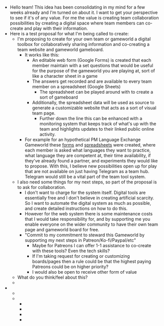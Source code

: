 - Hello team! This idea has been consolidating in my mind for a few weeks already and I'm turned on about it. I want to get your perspective to see if it's of any value. For me the value is creating team collaboration possibilities by creating a digital space where team members can co-create and play with their information.
- Here is a test proposal for what I'm being called to create:
	- I'm proposing to create for your own team or gameworld a digital toolbox for collaboratively sharing information and co-creating a team website and gameworld gameboard.
		- It works like this:
			- An editable web form (Google Forms) is created that each member maintain with a set questions that would be useful for the purpose of the gameworld you are playing at, sort of like a character sheet in a game
			- The answers get recorded and are available to every team member on a spreadsheet (Google Sheets)
				- The spreadsheet can be played around with to create a sort of gameboard
			- Additionally, the spreadsheet data will be used as source to generate a customizable website that acts as a sort of visual team page.
				- Further down the line this can be enhanced with a monitoring system that keeps track of what's up with the team and highlights updates to their linked public online activity.
		- For example for an hypothetical PM Language Exchange Gameworld these [forms](https://docs.google.com/forms/d/e/1FAIpQLSc81lzTXTC5GSE9IIItYRR97TEg0PyI0slpgIiSKsKdSiSCwg/viewform) and [spreadsheets](https://docs.google.com/spreadsheets/d/1vvb_znZfMiKrn9P5XimRUdE8yifTuunzjTGKFkFpjB8/edit#gid=1262274810) were created, where each member is asked what languages they want to practice, what language they are competent at, their time availability, if they've already found a partner, and experiments they would like to propose. With this, I believe new possibilities open up for play that are not available on just having Telegram as a team hub. Telegram would still be a vital part of the team tool system.
	- I also need some things for my next steps, so part of the proposal is to ask for collaboration.
		- I don't want to charge for the system itself. Digital tools are essentially free and I don't believe in creating artificial scarcity. So I want to automate the digital system as much as possible, and create detailed instructions on how to do this.
		- However for the web system there is some maintenance costs that I would take responsibility for, and by supporting me you enable everyone on the wider community to have their own team page and gameworld board for free.
		- "Commit to my commitment to steward this Gameworld by supporting my next steps in Patreon/Ko-fi/Paypal/etc"
			- Maybe for Patreons I can offer 1-1 assistance to co-create with these tools? Even the tech skills?
			- If I'm taking request for creating or customizing boards/pages then a rule could be that the highest paying Patreons could be on higher priority?
			- I would also be open to receive other form of value
	- What do you think/feel about this?
	-
-
	-
	-
		-
		-
		-
		-